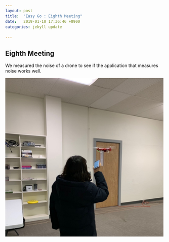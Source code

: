 ```yaml
---
layout: post
title:  "Easy Go : Eighth Meeting"
date:   2019-01-10 17:36:46 +0900
categories: jekyll update

---
```


<p>
<h2>Eighth Meeting</h2>
We measured the noise of a drone to see if the application that measures noise works well.
</p>
 <img src="https://raw.githubusercontent.com/leeeeeelee/leeeeeelee.github.io/master/imgs/190110_01.jpg" width="500" alt="Seventh_meetingc2.jpg">



[jekyll-docs]: https://jekyllrb.com/docs/home
[jekyll-gh]: https://github.com/jekyll/jekyll
[jekyll-talk]: https://talk.jekyllrb.com/